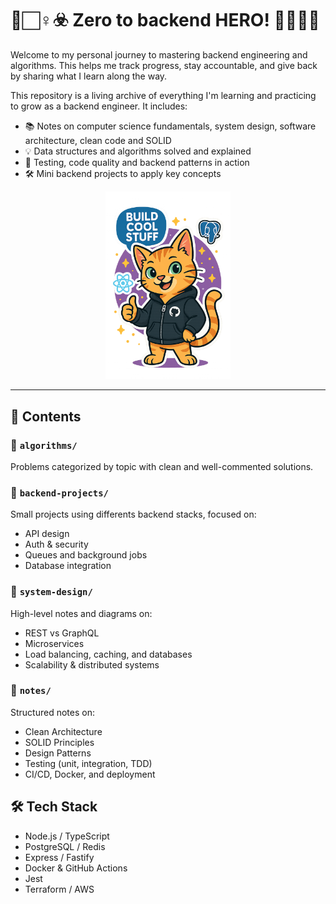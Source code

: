 # 🧟🏻‍♀️☣️ Zero to backend HERO! 🦸🏻‍♀️🚀

Welcome to my personal journey to mastering backend engineering and algorithms. This helps me track progress, stay accountable, and give back by sharing what I learn along the way.

This repository is a living archive of everything I'm learning and practicing to grow as a backend engineer. It includes:

- 📚 Notes on computer science fundamentals, system design, software architecture, clean code and SOLID
- 💡 Data structures and algorithms solved and explained
- 🧪 Testing, code quality and backend patterns in action
- 🛠️ Mini backend projects to apply key concepts

<p align="center">
  <img src="multimedia/coolStuff.png" alt="Mi cat Timón" width="200"/>
</p>

---

## 📘 Contents

### 📂 `algorithms/`
Problems categorized by topic with clean and well-commented solutions.

### 📂 `backend-projects/`
Small projects using differents backend stacks, focused on:

- API design
- Auth & security
- Queues and background jobs
- Database integration

### 📂 `system-design/`
High-level notes and diagrams on:

- REST vs GraphQL
- Microservices
- Load balancing, caching, and databases
- Scalability & distributed systems

### 📂 `notes/`
Structured notes on:

- Clean Architecture
- SOLID Principles
- Design Patterns
- Testing (unit, integration, TDD)
- CI/CD, Docker, and deployment

## 🛠️ Tech Stack 
- Node.js / TypeScript
- PostgreSQL / Redis
- Express / Fastify
- Docker & GitHub Actions
- Jest
- Terraform / AWS
